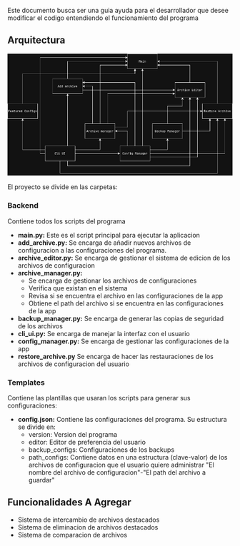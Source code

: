 Este documento busca ser una guia ayuda para el desarrollador que desee modificar el codigo entendiendo el funcionamiento del programa

## Arquitectura
![Arquitectura del sistema](Estructura_micro-servicios.png)

El proyecto se divide en las carpetas:

### Backend
Contiene todos los scripts del programa
- **main.py:**
    Este es el script principal para ejecutar la aplicacion
- **add_archive.py:**
    Se encarga de añadir nuevos archivos de configuracion a las configuraciones del programa.
- **archive_editor.py:**
    Se encarga de gestionar el sistema de edicion de los archivos de configuracion
- **archive_manager.py:**
    - Se encarga de gestionar los archivos de configuraciones
    - Verifica que existan en el sistema
    - Revisa si se encuentra el archivo en las configuraciones de la app
    - Obtiene el path del archivo si se encuentra en las configuraciones de la app
- **backup_manager.py:**
    Se encarga de generar las copias de seguridad de los archivos
- **cli_ui.py:**
    Se encarga de manejar la interfaz con el usuario
- **config_manager.py:**
    Se encarga de gestionar las configuraciones de la app
- **restore_archive.py**
    Se encarga de hacer las restauraciones de los archivos de configuracion del usuario

### Templates
Contiene las plantillas que usaran los scripts para generar sus configuraciones:
- **config.json:**
    Contiene las configuraciones del programa. Su estructura se divide en:
    - version: Version del programa
    - editor: Editor de preferencia del usuario
    - backup_configs: Configuraciones de los backups
    - path_configs: Contiene datos en una estructura (clave-valor) de los archivos de configuracion que el usuario quiere administrar "El nombre del archivo de configuracion"-"El path del archivo a guardar"

## Funcionalidades A Agregar
- Sistema de intercambio de archivos destacados
- Sistema de eliminacion de archivos destacados
- Sistema de comparacion de archivos